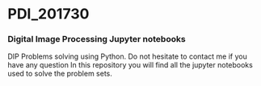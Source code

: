 # PDI_201730
### Digital Image Processing Jupyter notebooks
DIP Problems solving using Python. Do not hesitate to contact me if you have any question
In this repository you will find all the jupyter notebooks used to solve the problem sets.

